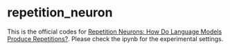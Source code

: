 # repetition_neuron
This is the official codes for [Repetition Neurons: How Do Language Models Produce Repetitions?](https://arxiv.org/abs/2410.13497).
Please check the ipynb for the experimental settings.
